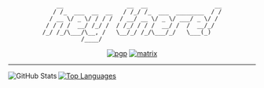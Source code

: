 <div align="center">

```
    __                  __  __                   __
   / /_  ___  __  __   / /_/ /_  ___  ________  / /
  / __ \/ _ \/ / / /  / __/ __ \/ _ \/ ___/ _ \/ / 
 / / / /  __/ /_/ /  / /_/ / / /  __/ /  /  __/_/  
/_/ /_/\___/\__, /   \__/_/ /_/\___/_/   \___(_)   
           /____/                                  
```

[![pgp](https://img.shields.io/badge/pgp-AB5F%20C04C%203C94%20443F-141321?labelColor=343341)](https://github.com/acuteenvy.gpg)
[![matrix](https://img.shields.io/badge/matrix-@acuteenvy:matrix.org-141321?labelColor=343341)](https://matrix.to/#/@acuteenvy:matrix.org)

</div>

---

<a align="center" href="https://github.com/anuraghazra/github-readme-stats">
  <img align="left" alt="GitHub Stats" src="https://github-readme-stats.vercel.app/api?username=acuteenvy&show_icons=true&hide_border=false&include_all_commits=true&show=reviews&theme=radical&border_color=343341" />
  <img align="center" alt="Top Languages" src="https://github-readme-stats.vercel.app/api/top-langs/?username=acuteenvy&hide_border=false&layout=compact&exclude_repo=acuteenvy.github.io&theme=radical&border_color=343341" />
</a>
